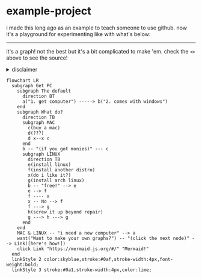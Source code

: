 # example-project
i made this long ago as an example to teach someone to use github. now it's a playground for experimenting like with what's below:

-----------

it's a graph! not the best but it's a bit complicated to make 'em. check the `<>` above to see the source!   
<details><summary>disclaimer</summary>i can't guarantee it'll render the same on your screen but the arrows should always point to what i coded them to point to</details>

```mermaid
flowchart LR
  subgraph Get PC
    subgraph The default
      direction BT
      a("1. get computer") -----> b("2. comes with windows")
    end
    subgraph What do?
      direction TB
      subgraph MAC
        c(buy a mac)
        d(???)
        d x--x c
      end
      b -- "(if you got monies)" --- c
      subgraph LINUX
        direction TB
        e(install linux)
        f(install another distro)
        x(do i like it?)
        g(install arch linux)
        b -- "free!" --> e
        e --> f
        f ---- x
        x -- No --> f
        f ---> g
        h(screw it up beyond repair)
        g ---> h ---> g
      end
    end
    MAC & LINUX -- "i need a new computer" --> a
    want("Want to make your own graphs?") -- "(click the next node)" --> Link([here's how!])
    click Link "https://mermaid.js.org/#/" "Mermaid!"
  end
  linkStyle 2 color:skyblue,stroke:#0af,stroke-width:4px,font-weight:bold;
  linkStyle 3 stroke:#0a1,stroke-width:4px,color:lime;
```
